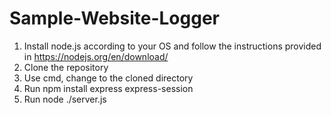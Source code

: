 # Sample-Website-Logger
1. Install node.js according to your OS and follow the instructions provided in https://nodejs.org/en/download/
2. Clone the repository
3. Use cmd, change to the cloned directory
4. Run npm install express express-session
5. Run node ./server.js
